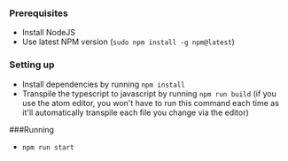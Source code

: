 ### Prerequisites

- Install NodeJS
- Use latest NPM version (`sudo npm install -g npm@latest`)


### Setting up
- Install dependencies by running `npm install`
- Transpile the typescript to javascript by running `npm run build` (if you use the atom editor, you won't have to run this command each time as it'll automatically transpile each file you change via the editor)

###Running
- `npm run start`
